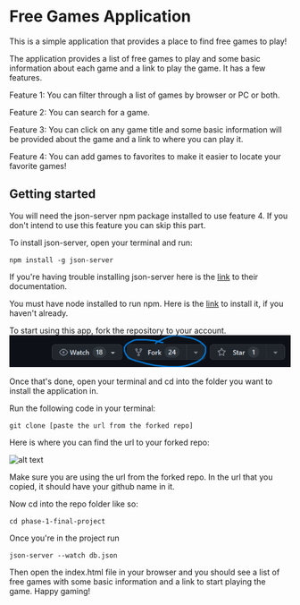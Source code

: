 # Free Games Application

This is a simple application that provides a place to find free games to play!

The application provides a list of free games to play and some basic information about each game and a link to play the game. It has a few features. 

Feature 1: You can filter through a list of games by browser or PC or both.

Feature 2: You can search for a game. 

Feature 3: You can click on any game title and some basic information will be provided about the game and a link to where you can play it. 

Feature 4: You can add games to favorites to make it easier to locate your favorite games!

## Getting started 
You will need the json-server npm package installed to use feature 4. If you don't intend to use this feature you can skip this part. 

To install json-server, open your terminal and run: 
```
npm install -g json-server
```
If you're having trouble installing json-server here is the [link](https://www.npmjs.com/package/json-server) to their documentation. 

You must have node installed to run npm. Here is the [link](https://nodejs.org/en/download) to install it, if you haven't already. 

To start using this app, fork the repository to your account. 
![alt text](./images/fork.png)

Once that's done, open your terminal and cd into the 
folder you want to install the application in. 

Run the following code in your terminal: 
```
git clone [paste the url from the forked repo]
```
Here is where you can find the url to your forked repo:

![alt text](./images/clone%20url.gif)

Make sure you are using the url from the forked repo. In the url that you copied, it should have your github name in it. 

Now cd into the repo folder like so: 
 ```
 cd phase-1-final-project
 ```

 Once you're in the project run 
 ```
 json-server --watch db.json
 ```
Then open the index.html file in your browser and you should see a list of free games with some basic information and a link to start playing the game. Happy gaming!


